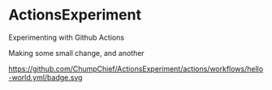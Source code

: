 # ActionsExperiment
Experimenting with Github Actions

Making some small change, and another

https://github.com/ChumpChief/ActionsExperiment/actions/workflows/hello-world.yml/badge.svg
